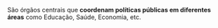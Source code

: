  São órgãos centrais que **coordenam políticas públicas em diferentes áreas** como Educação, Saúde, Economia, etc.